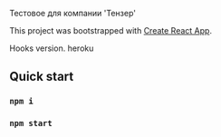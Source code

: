 Тестовое для компании 'Тензер'

This project was bootstrapped with [Create React App](https://github.com/facebook/create-react-app).

Hooks version.
heroku

## Quick start

### `npm i`
### `npm start`
